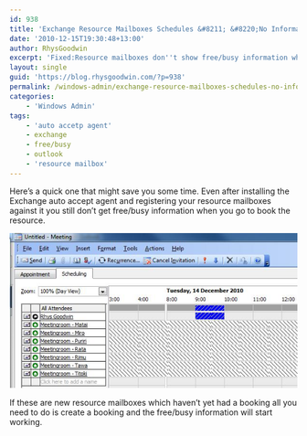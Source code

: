 ```yaml
---
id: 938
title: 'Exchange Resource Mailboxes Schedules &#8211; &#8220;No Information&#8221;'
date: '2010-12-15T19:30:48+13:00'
author: RhysGoodwin
excerpt: 'Fixed:Resource mailboxes don''t show free/busy information when you go to book a meeting in outlook even though you''ve installed the auto accept agent and registered the resource mailboxes.'
layout: single
guid: 'https://blog.rhysgoodwin.com/?p=938'
permalink: /windows-admin/exchange-resource-mailboxes-schedules-no-information/
categories:
    - 'Windows Admin'
tags:
    - 'auto accetp agent'
    - exchange
    - free/busy
    - outlook
    - 'resource mailbox'
---
```


Here’s a quick one that might save you some time. Even after installing the Exchange auto accept agent and registering your resource mailboxes against it you still don’t get free/busy information when you go to book the resource.

[![](/content/uploads/2010/12/ResoruceMailboxes.jpg "Resource Mailboxes")](/content/uploads/2010/12/ResoruceMailboxes.jpg)

If these are new resource mailboxes which haven’t yet had a booking all you need to do is create a booking and the free/busy information will start working.